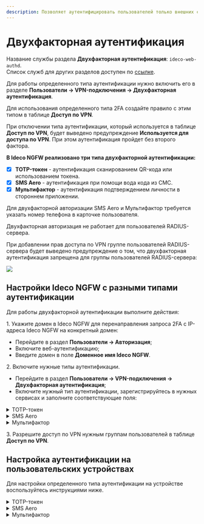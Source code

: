 ```yaml
---
description: Позволяет аутентифицировать пользователей только внешних сетей (VPN) с использованием второго фактора.
---
```


# Двухфакторная аутентификация

Название службы раздела **Двухфакторная аутентификация**: `ideco-web-authd`.\
Список служб для других разделов доступен по [ссылке](/settings/server-management/terminal.md).

Для работы определенного типа аутентификации нужно включить его в разделе **Пользователи -> VPN-подключения -> Двухфакторная аутентификация**.

Для использования определенного типа 2FA создайте правило c этим типом в таблице **Доступ по VPN**.

При отключении типа аутентификации, который используется в таблице **Доступ по VPN**, будет выведено предупреждение **Используется для доступа по VPN**. При этом аутентификация пройдет без второго фактора.

**В Ideco NGFW реализовано три типа двухфакторной аутентификации:**

* [x] **TOTP-токен** - аутентификация сканированием QR-кода или использованием токена.
* [x] **SMS Aero** - аутентификация при помощи вода кода из СМС.
* [x] **Мультифактор** - аутентификация подтверждением личности в стороннем приложении.

Для двухфакторной авторизации SMS Aero и Мультифактор требуется указать номер телефона в карточке пользователя.

Двухфакторная авторизация не работает для пользователей RADIUS-сервера.

При добавлении прав доступа по VPN группе пользователей RADIUS-сервера будет выведено предупреждение о том, что двухфакторная аутентификация запрещена для группы пользователей RADIUS-сервера:

![](/.gitbook/assets/twofac12.png)

## Настройки Ideco NGFW c разными типами аутентификации

Для работы двухфакторной аутентификации выполните действия:

1\. Укажите домен в Ideco NGFW для перенаправления запроса 2FA с IP-адреса Ideco NGFW на конкретный домен:

* Перейдите в раздел **Пользователи -> Авторизация**;
* Включите веб-аутентификацию;
* Введите домен в поле **Доменное имя Ideco NGFW**.

2\. Включите нужные типы аутентификации.

* Перейдите в раздел **Пользователи -> VPN-подключения -> Двухфакторная аутентификация**;
* Включите нужный тип аутентификации, зарегистрируйтесь в нужных сервисах и заполните соответствующие поля:

<details>

<summary>TOTP-токен</summary>

Флаг **Разрешить инициализацию секретного ключа из внешних сетей** разрешит генерацию QR-кода в личном кабинете пользователя из внешней сети.

</details>

<details>

<summary>SMS Aero</summary>

Зарегистрируйтесь в [личном кабинете](https://smsaero.ru/) SMS Aero.

1\. Перейдите в раздел **Пользователи -> Учетные записи**.

2\. Откройте карточку пользователя и убедитесь, что заполнено поле **Телефон**.

3\. Перейдите в раздел **Пользователи -> VPN-подключения -> Доступ по VPN** и создайте разрешающее VPN-подключение правило.

4\. Перейдите во вкладку **Основное**, установите и сохраните необходимые настройки.

5\. Перейдите во вкладку **Двухфакторная аутентификация** и переведите опцию в левом верхнем углу в положение **включен**.

6\. Введите e-mail и API-ключ от [личного кабинета](https://smsaero.ru/) SMS Aero и нажмите **Сохранить**.

</details>

<details>

<summary>Мультифактор</summary>

Для настройки и установки приложения может потребоваться VPN.

Зарегистрируйтесь в [системе управления Мультифактором](https://admin.multifactor.ru/account/login), установите приложение [Multifactor](https://play.google.com/store/apps/details?id=ru.multifactor.app) и активируйте его, отсканировав QR-код.\
Помимо приложения Multifactor для аутентификации можно использовать Telegram, Яндекс.Ключ, Биометрию и U2F. Подробное описание регистрации и аутентификации этими методами доступно в [документации Multifactor](https://multifactor.ru/docs/methods/).

1\. Заполните **API Key** и **API Secret**. Скопировать значение полей можно в личном кабинете Multifactor (Настройки -> Расширенное API -> Включить API).

2\. Нажмите **Сохранить**.

Для дальнейшей аутентификации пользователям потребуется установить и настроить приложения, указанные администратором в настройках группы. Корректировать способы аутентификации для пользователей можно в личном кабинете Multifactor, в разделе **Группы -> Параметры -> Редактировать**.

</details>

3\. Разрешите доступ по VPN нужным группам пользователей в таблице **Доступ по VPN**.

## Настройка аутентификации на пользовательских устройствах

Для настройки определенного типа аутентификации на устройстве воспользуйтесь инструкциями ниже.

<details>

<summary>TOTP-токен</summary>

Для аутентификации пользователю потребуется отсканировать QR-код или использовать токен.

**Важно: Пользователь может генерировать TOTP-токен без включения двухфакторной аутентификации в веб-интерфейсе Ideco NGFW.**

1\. Проведите настройку VPN-подключения на устройстве, воспользовавшись [инструкцией](/recipes/popular-recipes/vpn/README.md).

2\. Войдите в личный кабинет NGFW, указав логин и пароль пользователя.

3\. Нажмите кнопку **Настроить двухфакторную аутентификацию** и далее **Сгенерировать QR-код**:

![](/.gitbook/assets/twofac7.gif)

4\. Войдите в приложение для аутентификации, отсканируйте код или введите ключ настройки (расположен под QR-кодом). При вводе ключа настройки выберите тип ключа **По времени**. Если выбрать тип **По счетчику**, то пользователь не сможет аутентифицироваться.

Если вернуться в личный кабинет, не отсканировав QR-код, то повторно он появится только после сброса секретного ключа в карточке пользователя.

5\. Подключитесь по VPN, зайдите на любой сайт, отличный от личного кабинета пользователя, и введите код из приложения в появившееся поле:

![](/.gitbook/assets/twofac7.png) 

</details>

<details>

<summary>SMS Aero</summary>

1\. Проведите настройку VPN-подключения на устройстве, воспользовавшись [инструкцией](/recipes/popular-recipes/vpn/README.md).

2\. Если требуется, чтобы подключение использовалось только для ресурсов подключаемой сети, то убедитесь, что настройки VPN-подключения соответствуют следующим пунктам:

**Для Windows**:

* Перейдите в раздел **Параметры сети и интернет -> VPN -> Настройка параметров адаптера**;
* Нажмите правой кнопкой мыши по созданному подключению и выберите **Свойства**;
* Перейдите во вкладку **Сеть**;
* Нажмите на **IP версии 4 (TCP/IPv4) -> Свойства -> Дополнительно**;
* Снимите флаг с пункта **Использовать основной шлюз из удаленной сети**;
* Нажмите **ОК**.

**Для Ubuntu**:

* Перейдите в раздел **Настройки -> Сеть**;
* Откройте настройки VPN-подключения;
* Перейдите во вкладку **IPv4**;
* Установите флаг в пункте **Использовать это подключение для ресурсов этой сети**.

3\. Включите созданное VPN-подключение.

4\. При переходе в браузер откроется страница аутентификации:

![](/.gitbook/assets/twofac.png)

5\. Нажмите **Отправить код подтверждения**. На указанный в учетной записи номер телефона поступит СМС с кодом:

* Если номер телефона в карточке пользователя отсутствует, то на странице аутентификации появится предупреждение:

![](/.gitbook/assets/twofac1.png)

* Если номер телефона в карточке пользователя сохранен, то на указанный номер телефона поступит СМС. Введите код из СМС и нажмите **Подтвердить**:

![](/.gitbook/assets/twofac5.png)

Если код указан неверно, то появится соответствующее предупреждение:

![](/.gitbook/assets/twofac4.png)

6\. Если подключение успешно выполнено, то появится следующее окно:

![](/.gitbook/assets/twofac3.png)

<mark style="color:red;">Для настройки таймкодов отправки сообщений перейдите в личный кабинет SMS Aero во вкладку</mark> <mark style="color:red;"></mark><mark style="color:red;">**Настройки**</mark> <mark style="color:red;"></mark><mark style="color:red;">и переведите опцию</mark> <mark style="color:red;"></mark><mark style="color:red;">**Исключать множественную отправку**</mark> <mark style="color:red;"></mark><mark style="color:red;">в положение включен. Затем введите лимит и период отправки сообщений:</mark>

![](/.gitbook/assets/twofac11.png)

</details>

<details>

<summary>Мультифактор</summary>

1\. Проведите настройку VPN-подключения на устройстве, воспользовавшись [инструкцией](/recipes/popular-recipes/vpn/README.md).

2\. Включите созданное VPN-подключение.

3\. При переходе в браузер откроется страница аутентификации:

![](/.gitbook/assets/twofac8.png)

4\. После нажатия **Далее** появится страница с предложением установить приложение на устройство. Если приложение установлено, нажмите **Далее**.

5\. Отсканируйте QR-код или откройте ссылку, появившуюся на экране.

**Аутентификация**

1\. Нажмите **Выполнить вход**:

![](/.gitbook/assets/twofac9.png)

2\. В окне **Двухфакторная аутентификация** можно менять способ аутентификации:

![](/.gitbook/assets/twofac10.png)

3\. В зависимости от выбранного способа подтвердите вход.

</details>
